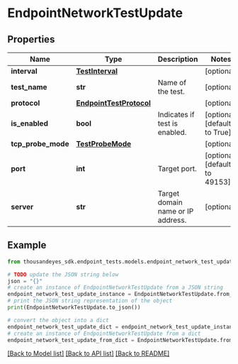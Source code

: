 # EndpointNetworkTestUpdate


## Properties

Name | Type | Description | Notes
------------ | ------------- | ------------- | -------------
**interval** | [**TestInterval**](TestInterval.md) |  | [optional] 
**test_name** | **str** | Name of the test. | [optional] 
**protocol** | [**EndpointTestProtocol**](EndpointTestProtocol.md) |  | [optional] 
**is_enabled** | **bool** | Indicates if test is enabled. | [optional] [default to True]
**tcp_probe_mode** | [**TestProbeMode**](TestProbeMode.md) |  | [optional] 
**port** | **int** | Target port. | [optional] [default to 49153]
**server** | **str** | Target domain name or IP address. | [optional] 

## Example

```python
from thousandeyes_sdk.endpoint_tests.models.endpoint_network_test_update import EndpointNetworkTestUpdate

# TODO update the JSON string below
json = "{}"
# create an instance of EndpointNetworkTestUpdate from a JSON string
endpoint_network_test_update_instance = EndpointNetworkTestUpdate.from_json(json)
# print the JSON string representation of the object
print(EndpointNetworkTestUpdate.to_json())

# convert the object into a dict
endpoint_network_test_update_dict = endpoint_network_test_update_instance.to_dict()
# create an instance of EndpointNetworkTestUpdate from a dict
endpoint_network_test_update_from_dict = EndpointNetworkTestUpdate.from_dict(endpoint_network_test_update_dict)
```
[[Back to Model list]](../README.md#documentation-for-models) [[Back to API list]](../README.md#documentation-for-api-endpoints) [[Back to README]](../README.md)


